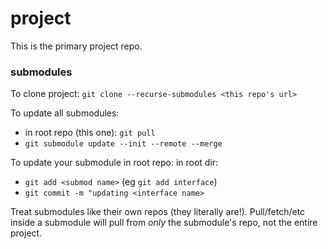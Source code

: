 # project

This is the primary project repo.

### submodules

To clone project:
`git clone --recurse-submodules <this repo's url>`

To update all submodules:
- in root repo (this one): `git pull`
- `git submodule update --init --remote --merge`

To update your submodule in root repo:
in root dir:
- `git add <submod name>` (eg `git add interface`)
- `git commit -m "updating <interface name>`

Treat submodules like their own repos (they literally are!). Pull/fetch/etc inside a submodule will pull from *only* the submodule's repo, not the entire project.
  
